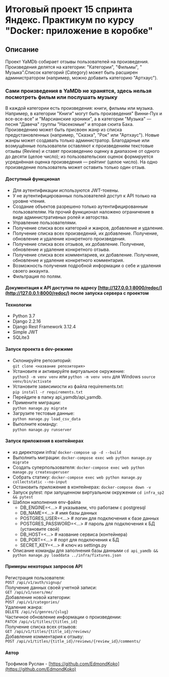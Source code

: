 # Итоговый проект 15 спринта Яндекс. Практикум по курсу "Docker: приложение в коробке"

## Описание

Проект YaMDb собирает отзывы пользователей на произведения. Произведения делятся на категории: "Категории", "Фильмы", "
Музыка".Список категорий (Category) может быть расширен администратором (например, можно добавить категорию "Артхаус").

### Сами произведения в YaMDb не хранятся, здесь нельзя посмотреть фильм или послушать музыку

В каждой категории есть произведения: книги, фильмы или музыка. Например, в категории "Книги" могут быть произведения"
Винни-Пух и все-все-все" и "Марсианские хроники", а в категории "Музыка" — песня "Давеча" группы "Насекомые" и вторая
сюита Баха. Произведению может быть присвоен жанр из списка предустановленных (например, "Сказка", "Рок" или "Артхаус").
Новые жанры может создавать только администратор.
Благодарные или возмущённые пользователи оставляют к произведениям текстовые отзывы (Review) и ставят произведению
оценку в диапазоне от одного до десяти (целое число); из пользовательских оценок формируется усреднённая оценка
произведения — рейтинг (целое число). На одно произведение пользователь может оставить только один отзыв.

#### Доступный функционал

- Для аутентификации используются JWT-токены.
- У не аутентифицированных пользователей доступ к API только на уровне чтения.
- Создание объектов разрешено только аутентифицированным пользователям. На прочий функционал наложено ограничение в виде
  административных ролей и авторства.
- Управление пользователями.
- Получение списка всех категорий и жанров, добавление и удаление.
- Получение списка всех произведений, их добавление. Получение, обновление и удаление конкретного произведения.
- Получение списка всех отзывов, их добавление. Получение, обновление и удаление конкретного отзыва.
- Получение списка всех комментариев, их добавление. Получение, обновление и удаление конкретного комментария.
- Возможность получения подробной информации о себе и удаления своего аккаунта.
- Фильтрация по полям.

#### Документация к API доступна по адресу [http://127.0.0.1:8000/redoc/](http://127.0.0.1:8000/redoc/) после запуска сервера с проектом

#### Технологии

- Python 3.7
- Django 2.2.16
- Django Rest Framework 3.12.4
- Simple JWT
- SQLite3

#### Запуск проекта в dev-режиме

- Склонируйте репозиторий:  
  ``` git clone <название репозитория> ```
- Установите и активируйте виртуальное окружение:  
  ``` python3 -m venv venv ``` или  ``` python -m venv venv ``` для Windows
  ``` source venv/bin/activate ```
- Установите зависимости из файла requirements.txt:   
  ``` pip install -r requirements.txt ```
- Перейдите в папку api_yamdb/api_yamdb.
- Примените миграции:   
  ``` python manage.py migrate ```
- Загрузите тестовые данные:  
  ``` python manage.py load_csv_data ```
- Выполните команду:   
  ``` python manage.py runserver ```

#### Запуск приложения в контейнерах

- из директории infra/
  ```docker-compose up -d --build```
- Выполнить миграции:
  ```docker-compose exec web python manage.py migrate```
- Создать суперпользователя:
  ```docker-compose exec web python manage.py createsuperuser```
- Собрать статику:
  ```docker-compose exec web python manage.py collectstatic --no-input```
- Остановить приложение в контейнерах:
  ```docker-compose down -v```
- Запуск pytest: при запущенном виртуальном окружении
  ```cd infra_sp2 && pytest```
- Шаблон наполнения env-файла
  - DB_ENGINE=<...> # указываем, что работаем с postgresql
  - DB_NAME=<...> # имя базы данных
  - POSTGRES_USER=<...> # логин для подключения к базе данных
  - POSTGRES_PASSWORD=<...> # пароль для подключения к БД (установите свой)
  - DB_HOST=<...> # название сервиса (контейнера)
  - DB_PORT=<...> # порт для подключения к БД
  - SECRET_KEY=<...> # ключ из settings.py
- Описание команды для заполнения базы данными
  ```cd api_yamdb && python manage.py loaddata ../infra/fixtures.json```

#### Примеры некоторых запросов API

Регистрация пользователя:  
  ``` POST /api/v1/auth/signup/ ```  
Получение данных своей учетной записи:  
  ``` GET /api/v1/users/me/ ```  
Добавление новой категории:  
  ``` POST /api/v1/categories/ ```  
Удаление жанра:  
  ``` DELETE /api/v1/genres/{slug} ```  
Частичное обновление информации о произведении:  
  ``` PATCH /api/v1/titles/{titles_id} ```  
Получение списка всех отзывов:  
  ``` GET /api/v1/titles/{title_id}/reviews/ ```   
Добавление комментария к отзыву:  
  ``` POST /api/v1/titles/{title_id}/reviews/{review_id}/comments/ ```

#### Автор

Трофимов Руслан - [https://github.com/EdmondKoko](https://github.com/EdmondKoko)